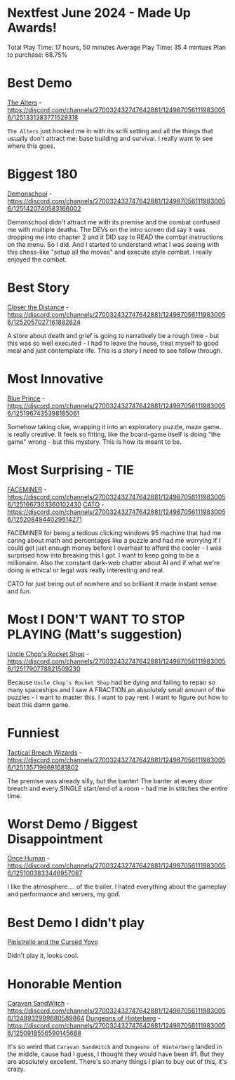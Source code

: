 # Nextfest June 2024 - Made Up Awards!

Total Play Time: 17 hours, 50 minutes
Average Play Time: 35.4 mintues
Plan to purchase: 68.75%

# Best Demo

[The Alters](https://store.steampowered.com/app/1601570/The_Alters/) - https://discord.com/channels/270032432747642881/1249870561119830056/1251331383771529318

`The Alters` just hooked me in with its scifi setting and all the things that usually don't attract me: base building and survival. I really want to see where this goes.

# Biggest 180

[Demonschool](https://store.steampowered.com/app/1900250/Demonschool/) - https://discord.com/channels/270032432747642881/1249870561119830056/1251420740583166002

Demonschool didn't attract me with its premise and the combat confused me with multiple deaths. The DEVs on the intro screen did say it was dropping me into chapter 2 and it DID say to READ the combat instructions on the menu. So I did. And I started to understand what I was seeing with this chess-like "setup all the moves" and execute style combat. I really enjoyed the combat.

# Best Story

[Closer the Distance](https://store.steampowered.com/app/1991300/Closer_the_Distance/) - https://discord.com/channels/270032432747642881/1249870561119830056/1252057027161882624

A store about death and grief is going to narratively be a rough time - but this was so well executed - I had to leave the house, treat myself to good meal and just contemplate life. This is a story I need to see follow through.

# Most Innovative

[Blue Prince](https://discord.com/channels/270032432747642881/1249870561119830056/1251967435398185061) - https://discord.com/channels/270032432747642881/1249870561119830056/1251967435398185061

Somehow taking clue, wrapping it into an exploratory puzzle, maze game.. is really creative. It feels so fitting, like the board-game itself is doing "the game" wrong - but this mystery. This is how its meant to be. 

# Most Surprising - TIE

[FACEMINER](https://store.steampowered.com/app/2276980/FACEMINER/) - https://discord.com/channels/270032432747642881/1249870561119830056/1251667303360102430
[CATO](https://store.steampowered.com/app/1999520/CATO/) - https://discord.com/channels/270032432747642881/1249870561119830056/1252084944029614271

FACEMINER for being a tedious clicking windows 95 machine that had me caring about math and percentages like a puzzle and had me worrying if I could get just enough money before I overheat to afford the cooler - I was surprised how into breaking this I got. I want to keep going to be a millionaire. Also the constant dark-web chatter about AI and if what we're doing is ethical or legal was really interesting and real.

CATO for just being out of nowhere and so brilliant it made instant sense and fun.

# Most I DON'T WANT TO STOP PLAYING (Matt's suggestion)

[Uncle Chop's Rocket Shop](https://store.steampowered.com/app/1849790/Uncle_Chops_Rocket_Shop/) - https://discord.com/channels/270032432747642881/1249870561119830056/1251790778821509230

Because `Uncle Chop's Rocket Shop` had be dying and failing to repair so many spaceships and I saw A FRACTION an absolutely small amount of the puzzles - I want to master this. I want to pay rent. I want to figure out how to beat this damn game. 

# Funniest

[Tactical Breach Wizards](https://store.steampowered.com/app/1569580/Blue_Prince/) - https://discord.com/channels/270032432747642881/1249870561119830056/1251357199691681802 

The premise was already silly, but the banter! The banter at every door breach and every SINGLE start/end of a room - had me in stitches the entire time.

# Worst Demo / Biggest Disappointment

[Once Human](https://store.steampowered.com/app/2139460/Once_Human/) - https://discord.com/channels/270032432747642881/1249870561119830056/1251003833446957087

I like the atmosphere.... of the trailer. I hated everything about the gameplay and performance and servers, my god. 

# Best Demo I didn't play

[Pipistrello and the Cursed Yoyo](https://store.steampowered.com/app/2870350/Pipistrello_and_the_Cursed_Yoyo/)

Didn't play it, looks cool.

# Honorable Mention
[Caravan SandWitch](https://store.steampowered.com/app/1582650/Caravan_SandWitch/) - https://discord.com/channels/270032432747642881/1249870561119830056/1249932999680589864
[Dungeons of Hinterberg](https://store.steampowered.com/app/1983260/Dungeons_of_Hinterberg/) - https://discord.com/channels/270032432747642881/1249870561119830056/1250918556590145688

It's so weird that `Caravan SandWitch` and `Dungeons of Hinterberg` landed in the middle, cause had I guess, I thought they would have been #1. But they are absolutely excellent. There's so many things I plan to buy out of this, it's crazy. 